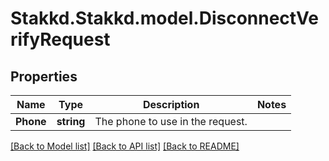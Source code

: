 # Stakkd.Stakkd.model.DisconnectVerifyRequest

## Properties

Name | Type | Description | Notes
------------ | ------------- | ------------- | -------------
**Phone** | **string** | The phone to use in the request. | 

[[Back to Model list]](../README.md#documentation-for-models) [[Back to API list]](../README.md#documentation-for-api-endpoints) [[Back to README]](../README.md)

